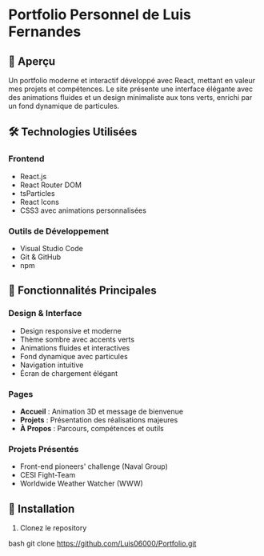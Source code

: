 # Portfolio Personnel de Luis Fernandes

## 🌟 Aperçu
Un portfolio moderne et interactif développé avec React, mettant en valeur mes projets et compétences. Le site présente une interface élégante avec des animations fluides et un design minimaliste aux tons verts, enrichi par un fond dynamique de particules.

## 🛠 Technologies Utilisées

### Frontend
- React.js
- React Router DOM
- tsParticles
- React Icons
- CSS3 avec animations personnalisées

### Outils de Développement
- Visual Studio Code
- Git & GitHub
- npm

## 🎯 Fonctionnalités Principales

### Design & Interface
- Design responsive et moderne
- Thème sombre avec accents verts
- Animations fluides et interactives
- Fond dynamique avec particules
- Navigation intuitive
- Écran de chargement élégant

### Pages
- **Accueil** : Animation 3D et message de bienvenue
- **Projets** : Présentation des réalisations majeures
- **À Propos** : Parcours, compétences et outils

### Projets Présentés
- Front-end pioneers' challenge (Naval Group)
- CESI Fight-Team
- Worldwide Weather Watcher (WWW)

## 🚀 Installation

1. Clonez le repository

bash
git clone https://github.com/Luis06000/Portfolio.git